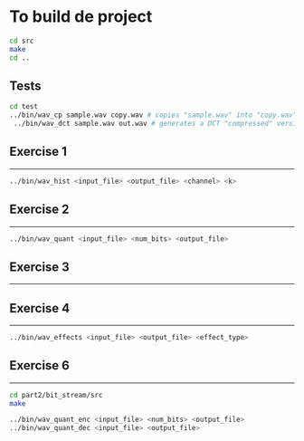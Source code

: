 # To build de project
```bash
cd src
make
cd .. 
```

## Tests
```bash
cd test
../bin/wav_cp sample.wav copy.wav # copies "sample.wav" into "copy.wav"
 ../bin/wav_dct sample.wav out.wav # generates a DCT "compressed" version
 ```
 
## Exercise 1 
---
```bash
../bin/wav_hist <input_file> <output_file> <channel> <k>
```
<!--
 channel = 0 → Left
 channel = 1 → Right
 channel = 2 → Mid
 channel = 3 → Side-
 k = número de bins do histograma
-->

## Exercise 2
---
```bash
../bin/wav_quant <input_file> <num_bits> <output_file>
```

## Exercise 3

---
## Exercise 4
---
```bash
../bin/wav_effects <input_file> <output_file> <effect_type>
```

## Exercise 6
---
```bash
cd part2/bit_stream/src
make

../bin/wav_quant_enc <input_file> <num_bits> <output_file>
../bin/wav_quant_dec <input_file> <output_file>
```
